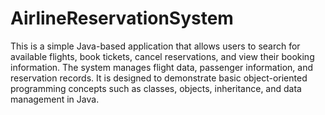 # AirlineReservationSystem
This is a simple Java-based application that allows users to search for available flights, book tickets, cancel reservations, and view their booking information. The system manages flight data, passenger information, and reservation records. It is designed to demonstrate basic object-oriented programming concepts such as classes, objects, inheritance, and data management in Java.
